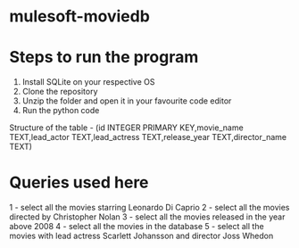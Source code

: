 # mulesoft-moviedb

# Steps to run the program

 1. Install SQLite on your respective OS
 2. Clone the repository
 3. Unzip the folder and open it in your favourite code editor
 4. Run the python code

 Structure of the table - (id INTEGER PRIMARY KEY,movie_name TEXT,lead_actor TEXT,lead_actress TEXT,release_year TEXT,director_name TEXT)
    
# Queries used here
 1 - select all the movies starring Leonardo Di Caprio
 2 - select all the movies directed by Christopher Nolan
 3 - select all the movies released in the year above 2008
 4 - select all the movies in the database
 5 - select all the movies with lead actress Scarlett Johansson and director Joss Whedon
